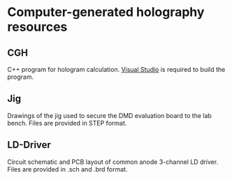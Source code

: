 # Computer-generated holography resources

## CGH
C++ program for hologram calculation. [Visual Studio](https://visualstudio.microsoft.com/downloads/) is required to build the program.

## Jig
Drawings of the jig used to secure the DMD evaluation board to the lab bench.
Files are provided in STEP format.

## LD-Driver
Circuit schematic and PCB layout of common anode 3-channel LD driver.
Files are provided in .sch and .brd format.
